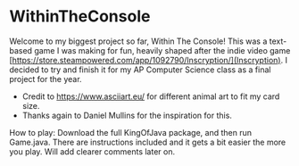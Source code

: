 # WithinTheConsole
Welcome to my biggest project so far, Within The Console! This was a text-based game I was making for fun, heavily shaped after the indie video game [https://store.steampowered.com/app/1092790/Inscryption/](Inscryption). I decided to try and finish it for my AP Computer Science class as a final project for the year.

- Credit to https://www.asciiart.eu/ for different animal art to fit my card size.
- Thanks again to Daniel Mullins for the inspiration for this.

How to play: 
Download the full KingOfJava package, and then run Game.java. There are instructions included and it gets a bit easier the more you play. Will add clearer comments later on.
